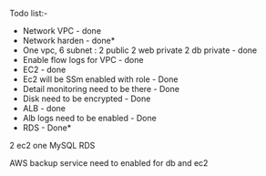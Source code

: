 Todo list:- 
- Network VPC - done
- Network harden - done*
- One vpc, 6 subnet : 2 public 2 web private 2 db private - done
- Enable flow logs for VPC - done
- EC2 - done
- Ec2 will be SSm enabled with role - Done
- Detail monitoring need to be there - Done
- Disk need to be encrypted - Done
- ALB - done
- Alb logs need to be enabled - Done
- RDS - Done*

2 ec2 one MySQL RDS

AWS backup service need to enabled for db and ec2


